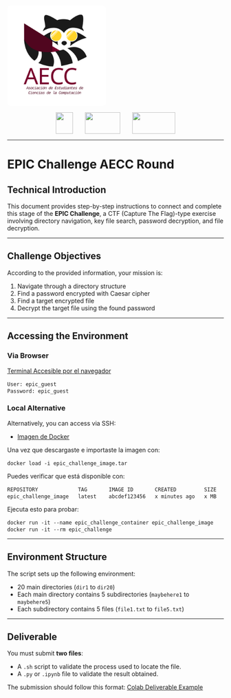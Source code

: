 <div align="center" style="background-color: white; padding: 15px; border-radius: 8px; display: inline-block; margin: 0 auto;">
  <img src="https://github.com/AECCuide/AECCuide/blob/main/img/logotipoLetrasAECC.svg?raw=true" width="200">
</div>

<div align="center" style="margin-top: 15px;">
  <img src="https://s3.dualstack.us-east-2.amazonaws.com/pythondotorg-assets/media/community/logos/python-logo-only.png" width="40" height="50" style="margin: 0 12px; vertical-align: middle;">
  <img src="https://upload.wikimedia.org/wikipedia/commons/thumb/d/d0/Google_Colaboratory_SVG_Logo.svg/960px-Google_Colaboratory_SVG_Logo.svg.png" width="82" height="50" style="margin: 0 12px; vertical-align: middle;">
  <img src="https://d33wubrfki0l68.cloudfront.net/45825999a370278a2d392daafce3e7a95de0fff2/3bada/img/logo/svg/full_colored_light.svg" width="100" height="50" style="margin: 0 12px; vertical-align: middle;">
</div>

---

# EPIC Challenge AECC Round

## Technical Introduction

This document provides step-by-step instructions to connect and complete this stage of the **EPIC Challenge**, a CTF (Capture The Flag)-type exercise involving directory navigation, key file search, password decryption, and file decryption.

---

## Challenge Objectives

According to the provided information, your mission is:

1. Navigate through a directory structure
2. Find a password encrypted with Caesar cipher
3. Find a target encrypted file
4. Decrypt the target file using the found password

---

## Accessing the Environment

### Via Browser

[Terminal Accesible por el navegador](http://shortline.proxy.rlwy.net:53282/)

```
User: epic_guest  
Password: epic_guest
```

### Local Alternative

Alternatively, you can access via SSH:

* [Imagen de Docker](https://drive.google.com/drive/u/0/folders/1gY8ZtA_0j8u8SzFG6WW-2v7EmTt2oMSS)

Una vez que descargaste e importaste la imagen con:

```
docker load -i epic_challenge_image.tar
```

Puedes verificar que está disponible con:

```
REPOSITORY             TAG       IMAGE ID       CREATED         SIZE
epic_challenge_image   latest    abcdef123456   x minutes ago   x MB
```

Ejecuta esto para probar:

```
docker run -it --name epic_challenge_container epic_challenge_image
docker run -it --rm epic_challenge
```

---

## Environment Structure

The script sets up the following environment:

* 20 main directories (`dir1` to `dir20`)
* Each main directory contains 5 subdirectories (`maybehere1` to `maybehere5`)
* Each subdirectory contains 5 files (`file1.txt` to `file5.txt`)

---

## Deliverable

You must submit **two files**:

* A `.sh` script to validate the process used to locate the file.
* A `.py` or `.ipynb` file to validate the result obtained.

The submission should follow this format:
[Colab Deliverable Example](https://colab.research.google.com/drive/1AG0d2z8kajN1Y8asFLcHd6FqHbgoRZf3?usp=sharing)




